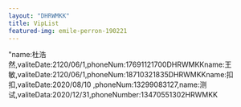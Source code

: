 ```yaml
---
layout: "DHRWMKK"
title: VipList
featured-img: emile-perron-190221
---
```

"name:杜浩然,valiteDate:2120/06/1,phoneNum:17691121700DHRWMKKname:王敏,valiteDate:2120/06/1,phoneNum:18710321835DHRWMKKname:扣扣,valiteDate:2020/08/10 ,phoneNum:13299083127,name:测试,valiteData:2020/12/31,phoneNumber:13470551302HRWMKK


